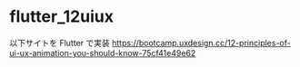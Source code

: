 # flutter_12uiux

以下サイトを Flutter で実装
https://bootcamp.uxdesign.cc/12-principles-of-ui-ux-animation-you-should-know-75cf41e49e62
